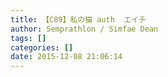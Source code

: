```yaml
---
title: 【C89】私の猫 auth  エイチ
author: Semprathlon / Simfae Dean
tags: []
categories: []
date: 2015-12-08 21:06:14
---
```

<a href=" http://www.pixiv.net/member_illust.php?mode=medium&illust_id=54120375"></a>